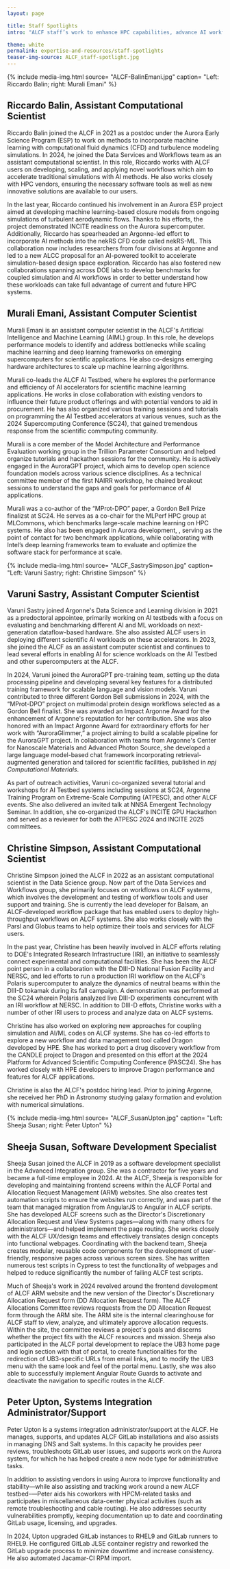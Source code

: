 ```yaml
---
layout: page

title: Staff Spotlights
intro: "ALCF staff’s work to enhance HPC capabilities, advance AI workflows, and support research were pivotal in driving scientific breakthroughs and innovation throughout 2024."

theme: white
permalink: expertise-and-resources/staff-spotlights
teaser-img-source: ALCF_staff-spotlight.jpg
---
```




{% include media-img.html
   source= "ALCF-BalinEmani.jpg"
   caption= "Left: Riccardo Balin; right: Murali Emani"
%}

## Riccardo Balin, Assistant Computational Scientist

Riccardo Balin joined the ALCF in 2021 as a postdoc under the Aurora Early Science Program (ESP) to work on methods to incorporate machine learning with computational fluid dynamics (CFD) and turbulence modeling simulations. In 2024, he joined the Data Services and Workflows team as an assistant computational scientist. In this role, Riccardo works with ALCF users on developing, scaling, and applying novel workflows which aim to accelerate traditional simulations with AI methods. He also works closely with HPC vendors, ensuring the necessary software tools as well as new innovative solutions are available to our users.
 
In the last year, Riccardo continued his involvement in an Aurora ESP project aimed at developing machine learning-based closure models from ongoing simulations of turbulent aerodynamic flows. Thanks to his efforts, the project demonstrated INCITE readiness on the Aurora supercomputer. Additionally, Riccardo has spearheaded an Argonne-led effort to incorporate AI methods into the nekRS CFD code called nekRS-ML. This collaboration now includes researchers from four divisions at Argonne and led to a new ALCC proposal for an AI-powered toolkit to accelerate simulation-based design space exploration. Riccardo has also fostered new collaborations spanning across DOE labs to develop benchmarks for coupled simulation and AI workflows in order to better understand how these workloads can take full advantage of current and future HPC systems. 


## Murali Emani, Assistant Computer Scientist

Murali Emani is an assistant computer scientist in the ALCF's Artificial Intelligence and Machine Learning (AIML) group. In this role, he develops performance models to identify and address bottlenecks while scaling machine learning and deep learning frameworks on emerging supercomputers for scientific applications. He also co-designs emerging hardware architectures to scale up machine learning algorithms. 

Murali co-leads the ALCF AI Testbed, where he explores the performance and efficiency of AI accelerators for scientific machine learning applications. He works in close collaboration with existing vendors to influence their future product offerings and with potential vendors to aid in procurement. He has also organized various training sessions and tutorials on programming the AI Testbed accelerators at various venues, such as the 2024 Supercomputing Conference (SC24), that gained tremendous response from the scientific commputing community. 

Murali is a core member of the Model Architecture and Performance Evaluation working group in the Trillion Parameter Consortium and helped organize tutorials and hackathon sessions for the community. He is actively engaged in the AuroraGPT project, which aims to develop open science foundation models across various science disciplines. As a technical committee member of the first NAIRR workshop, he chaired breakout sessions to understand the gaps and goals for performance of AI applications. 

Murali was a co-author of the “MProt-DPO” paper, a Gordon Bell Prize finalizst at SC24. He serves as a co-chair for the MLPerf HPC group at MLCommons, which benchmarks large-scale machine learning on HPC systems. He also has been engaged in Aurora development, , serving as the point of contact for two benchmark applications, while collaborating with Intel’s deep learning frameworks team to evaluate and optimize the software stack for performance at scale.



{% include media-img.html
   source= "ALCF_SastrySimpson.jpg"
   caption= "Left: Varuni Sastry; right: Christine Simpson"
%}

## Varuni Sastry, Assistant Computer Scientist

Varuni Sastry joined Argonne's Data Science and Learning division in 2021 as a predoctoral appointee, primarily working on AI testbeds with a focus on evaluating and benchmarking different AI and ML workloads on next-generation dataflow-based hardware. She also assisted ALCF users in deploying different scientific AI workloads on these accelerators. In 2023, she joined the ALCF as an assistant computer scientist and continues to lead several efforts in enabling AI for science workloads on the AI Testbed and other supercomputers at the ALCF.

In 2024, Varuni joined the AuroraGPT pre-training team, setting up the data processing pipeline and developing several key features for a distributed training framework for scalable language and vision models. Varuni contributed to three different Gordon Bell submissions in 2024, with the “MProt-DPO” project on multimodal protein design workflows selected as a Gordon Bell finalist. She was awarded an Impact Argonne Award for the enhancement of Argonne's reputation for her contribution. She was also honored with an Impact Argonne Award for extraordinary efforts for her work with “AuroraGlimmer,” a project aiming to build a scalable pipeline for the AuroraGPT project. In collaboration with teams from Argonne's Center for Nanoscale Materials and Advanced Photon Source, she developed a large language model-based chat framework incorporating retrieval-augmented generation and tailored for scientific facilities, published in _npj Computational Materials_.

As part of outreach activities, Varuni co-organized several tutorial and workshops for AI Testbed systems including sessions at SC24, Argonne Training Program on Extreme-Scale Computing (ATPESC), and other ALCF events. She also delivered an invited talk at NNSA Emergent Technology Seminar. In addition, she co-organized the ALCF's INCITE GPU Hackathon and served as a reviewer for both the ATPESC 2024 and INCITE 2025 committees.


## Christine Simpson, Assistant Computational Scientist

Christine Simpson joined the ALCF in 2022 as an assistant computational scientist in the Data Science group. Now part of the Data Services and Workflows group, she primarily focuses on workflows on ALCF systems, which involves the development and testing of workflow tools and user support and training. She is currently the lead developer for Balsam, an ALCF-developed workflow package that has enabled users to deploy high-throughput workflows on ALCF systems. She also works closely with the Parsl and Globus teams to help optimize their tools and services for ALCF users.

In the past year, Christine has been heavily involved in ALCF efforts relating to DOE's Integrated Research Infrastructure (IRI), an initiative to seamlessly connect experimental and computational facilities. She has been the ALCF point person in a collaboration with the DIII-D National Fusion Facility and NERSC, and led efforts to run a production IRI workflow on the ALCF's Polaris supercomputer to analyze the dynamics of neutral beams within the DIII-D tokamak during its fall campaign. A demonstration was performed at the SC24 wherein Polaris analyzed live DIII-D experiments concurrent with an IRI workflow at NERSC. In addition to DIII-D effots, Christine works with a number of other IRI users to process and analyze data on ALCF systems.

Christine has also worked on exploring new approaches for coupling simulation and AI/ML codes on ALCF systems. She has co-led efforts to explore a new workflow and data management tool called Dragon developed by HPE. She has worked to port a drug discovery workflow from the CANDLE project to Dragon and presented on this effort at the 2024 Platform for Advanced Scientific Computing Conference (PASC24). She has worked closely with HPE developers to improve Dragon performance and features for ALCF applications.

Christine is also the ALCF's postdoc hiring lead. Prior to joining Argonne, she received her PhD in Astronomy studying galaxy formation and evolution with numerical simulations.



{% include media-img.html
   source= "ALCF_SusanUpton.jpg"
   caption= "Left: Sheeja Susan; right: Peter Upton"
%}

## Sheeja Susan, Software Development Specialist

Sheeja Susan joined the ALCF in 2019 as a software development specialist in the Advanced Integration group. She was a contractor for five years and became a full-time employee in 2024. At the ALCF, Sheeja is responsible for developing and maintaining frontend screens within the ALCF Portal and Allocation Request Management (ARM) websites. She also creates test automation scripts to ensure the websites run correctly, and was part of the team that managed migration from AngularJS to Angular in ALCF scripts. She has developed ALCF screens such as the Director's Discretionary Allocation Request and View Systems pages—along with many others for administrators—and helped implement the page routing. She works closely with the ALCF UX/design teams and effectively translates design concepts into functional webpages. Coordinating with the backend team, Sheeja creates modular, reusable code components for the development of user-friendly, responsive pages across various screen sizes. She has written numerous test scripts in Cypress to test the functionality of webpages and helped to reduce significantly the number of failing ALCF test scripts.

Much of Sheeja's work in 2024 revolved around the frontend development of ALCF ARM website and the new version of the Director's Discretionary Allocation Request form (DD Allocation Request form). The ALCF Allocations Committee reviews requests from the DD Allocation Request form through the ARM site. The ARM site is the internal clearinghouse for ALCF staff to view, analyze, and ultimately approve allocation requests. Within the site, the committee reviews a project's goals and discerns whether the project fits with the ALCF resources and mission. Sheeja also participated in the ALCF portal development to replace the UB3 home page and login section with that of portal, to create functionalities for the redirection of UB3-specific URLs from email links, and to modify the UB3 menu with the same look and feel of the portal menu. Lastly, she was also able to successfully implement Angular Route Guards to activate and deactivate the navigation to specific routes in the ALCF.


## Peter Upton, Systems Integration Administrator/Support

Peter Upton is a systems integration administrator/support at the ALCF. He manages, supports, and updates ALCF GitLab installations and also assists in managing DNS and Salt systems. In this capacity he provides peer reviews, troubleshoots GitLab user issues, and supports work on the Aurora system, for which he has helped create a new node type for administrative tasks.

In addition to assisting vendors in using Aurora to improve functionality and stability—while also assisting and tracking work around a new ALCF testbed-—Peter aids his coworkers with HPCM-related tasks and participates in miscellaneous data-center physical activities (such as remote troubleshooting and cable routing). He also addresses security vulnerabilities promptly, keeping documentation up to date and coordinating GitLab usage, licensing, and upgrades.

In 2024, Upton upgraded GitLab instances to RHEL9 and GitLab runners to RHEL9. He configured GitLab JLSE container registry and reworked the GitLab upgrade process to minimize downtime and increase consistency. He also automated Jacamar-CI RPM import.




